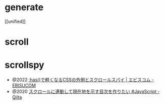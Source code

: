 
# generate
[[unified]]

# scroll

# scrollspy
- @2022 [:has()で軽くなるCSSの外側とスクロールスパイ | エビスコム - EBISUCOM](https://ebisu.com/note/has-and-scrollspy/)
- @2020 [スクロールに連動して現在地を示す目次を作りたい #JavaScript - Qiita](https://qiita.com/aqlwah/items/df4f41d84778c37f4ac8)

